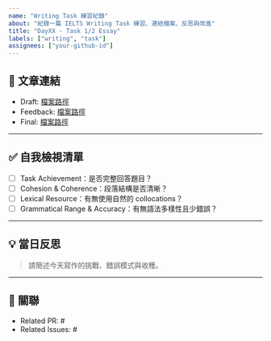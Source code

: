 ```yaml
---
name: "Writing Task 練習紀錄"
about: "紀錄一篇 IELTS Writing Task 練習、連結檔案、反思與改進"
title: "DayXX - Task 1/2 Essay"
labels: ["writing", "task"]
assignees: ["your-github-id"]
---
```


## 📄 文章連結
- Draft: [檔案路徑](../blob/master/essays/dayXX/draft.md)
- Feedback: [檔案路徑](../blob/master/essays/dayXX/feedback.md)
- Final: [檔案路徑](../blob/master/essays/dayXX/final.md)

---

## ✅ 自我檢視清單
- [ ] Task Achievement：是否完整回答題目？
- [ ] Cohesion & Coherence：段落結構是否清晰？
- [ ] Lexical Resource：有無使用自然的 collocations？
- [ ] Grammatical Range & Accuracy：有無語法多樣性且少錯誤？

---

## 💡 當日反思
> 請簡述今天寫作的挑戰、錯誤模式與收穫。

---

## 🔗 關聯
- Related PR: #  
- Related Issues: #  
